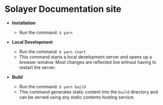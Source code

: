 # Solayer Documentation site

- **Installation**
  - Run the command: `$ yarn`

- **Local Development**
  - Run the command: `$ yarn start`
  - This command starts a local development server and opens up a browser window. Most changes are reflected live without having to restart the server.

- **Build**
  - Run the command: `$ yarn build`
  - This command generates static content into the `build` directory and can be served using any static contents hosting service.